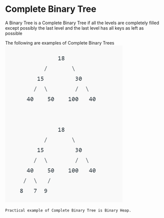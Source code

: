 # **Complete Binary Tree**

A Binary Tree is a Complete Binary Tree if all the levels are completely filled except possibly the last level and the last level has all keys as left as possible

The following are examples of Complete Binary Trees 
![img.png](img.png)

`Practical example of Complete Binary Tree is Binary Heap.`

